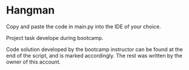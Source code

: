 # Hangman

Copy and paste the code in main.py into the IDE of your choice. 

Project task develope during bootcamp.

Code solution developed by the bootcamp instructor can be found at the end of the script, and is marked accordingly.
The rest was written by the owner of this account. 
